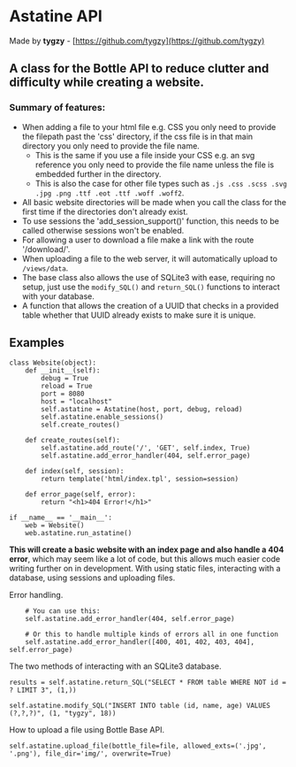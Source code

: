 # Astatine API

Made by __tygzy__ - [https://github.com/tygzy](https://github.com/tygzy)

## A class for the Bottle API to reduce clutter and difficulty while creating a website.

### Summary of features:

- When adding a file to your html file e.g. CSS you only need to provide the filepath past the 'css' directory,
if the css file is in that main directory you only need to provide the file name.
    - This is the same if you use a file inside your CSS e.g. an svg reference you only need to provide the file name unless the file is embedded further in the directory.
    - This is also the case for other file types such as `.js .css .scss .svg .jpg .png .ttf .eot .ttf .woff .woff2`.
- All basic website directories will be made when you call the class for the first time if the directories don't already exist.
- To use sessions the 'add_session_support()' function, this needs to be called otherwise sessions won't be enabled.
- For allowing a user to download a file make a link with the route '/download/<filename>'.
- When uploading a file to the web server, it will automatically upload to `/views/data`.
- The base class also allows the use of SQLite3 with ease, requiring no setup, just use the `modify_SQL()` and `return_SQL()` functions to interact with your database.
- A function that allows the creation of a UUID that checks in a provided table whether that UUID already exists to make sure it is unique.

## Examples

```
class Website(object):
    def __init__(self):
        debug = True
        reload = True
        port = 8080
        host = "localhost"
        self.astatine = Astatine(host, port, debug, reload)
        self.astatine.enable_sessions()
        self.create_routes()

    def create_routes(self):
        self.astatine.add_route('/', 'GET', self.index, True)
        self.astatine.add_error_handler(404, self.error_page)

    def index(self, session):
        return template('html/index.tpl', session=session)

    def error_page(self, error):
        return "<h1>404 Error!</h1>"

if __name__ == '__main__':
    web = Website()
    web.astatine.run_astatine()
```

__This will create a basic website with an index page and also handle a 404 error__, which may seem like a lot of code, but this allows much easier code writing further on in development. With using static files, interacting with a database, using sessions and uploading files.

Error handling.

```
    # You can use this:
    self.astatine.add_error_handler(404, self.error_page)

    # Or this to handle multiple kinds of errors all in one function
    self.astatine.add_error_handler([400, 401, 402, 403, 404], self.error_page)
```

The two methods of interacting with an SQLite3 database.

```
results = self.astatine.return_SQL("SELECT * FROM table WHERE NOT id = ? LIMIT 3", (1,))

self.astatine.modify_SQL("INSERT INTO table (id, name, age) VALUES (?,?,?)", (1, "tygzy", 18))
```

How to upload a file using Bottle Base API.

```
self.astatine.upload_file(bottle_file=file, allowed_exts=('.jpg', '.png'), file_dir='img/', overwrite=True)
```
